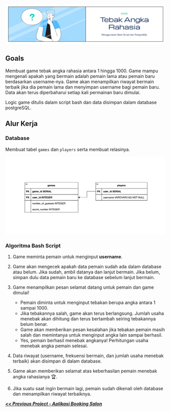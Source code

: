 ![Cover](https://github.com/dipintoo/guessing-game_database/blob/main/img/Cover_5.jpg)

## Goals

Membuat game tebak angka rahasia antara 1 hingga 1000. Game mampu mengenali apakah yang bermain adalah pemain lama atau pemain baru berdasarkan username-nya. Game akan menampilkan riwayat bermain terbaik jika dia pemain lama dan menyimpan username bagi pemain baru. Data akan terus diperbaharui setiap kali permainan baru dimulai.  

Logic game ditulis dalam script bash dan data disimpan dalam database postgreSQL.

## Alur Kerja

### Database

Membuat tabel `games` dan `players` serta membuat relasinya.

![Cover](https://github.com/dipintoo/guessing-game_database/blob/main/img/Database%20Design.png)

### Algoritma Bash Script

1. Game meminta pemain untuk menginput **username**.
2. Game akan mengecek apakah data pemain sudah ada dalam database atau belum. Jika sudah, ambil datanya dan lanjut bermain. Jika belum, simpan dulu data pemain baru ke database sebelum lanjut bermain.
5. Game menampilkan pesan selamat datang untuk pemain dan game dimulai!

   - Pemain diminta untuk menginput tebakan berupa angka antara 1 sampai 1000.
   - Jika tebakannya salah, game akan terus berlangsung. Jumlah usaha menebak akan dihitung dan terus bertambah seiring tebakannya belum benar.
   - Game akan memberikan pesan kesalahan jika tebakan pemain masih salah dan memintanya untuk menginput angka lain sampai berhasil.
   - Yes, pemain berhasil menebak angkanya! Perhitungan usaha menebak angka pemain selesai.
6. Data riwayat (username, frekuensi bermain, dan jumlah usaha menebak terbaik) akan disimpan di dalam database.
7. Game akan memberikan selamat atas keberhasilan pemain menebak angka rahasianya 🏆.
8. Jika suatu saat ingin bermain lagi, pemain sudah dikenali oleh database dan menampilkan riwayat terbaiknya.


[**_<< Previous Project - Aplikasi Booking Salon_**](https://github.com/dipintoo/universe_database)

